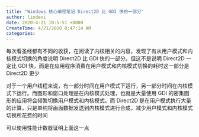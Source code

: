 ```yaml
---
title: "Windows 核心编程笔记 Direct2D 比 GDI 快的一部分"
author: lindexi
date: 2020-4-21 10:5:51 +0800
CreateTime: 4/21/2020 8:47:14 AM
categories: 
---
```


每次看圣经都有不同的收获，在阅读了内核相关的内容，发现了有从用户模式和内核模式切换的角度说明 Direct2D 比 GDI 快的一部分。但这不是说明 Direct2D 一定比 GDI 快，而是在应用程序消费在用户模式和内核模式切换的耗时这一部分是 Direct2D 更少

<!--more-->


<!-- CreateTime:4/21/2020 8:47:14 AM -->


对于一个用户线程来说，有一部分时间在用户模式下运行，另一部分时间在内核模式下运行。而图形和窗口处理是在内核模式处理，也就是大量使用 GDI 的密集图形的应用将会频繁切换用户模式和内核模式。而 Direct2D 是在用户模式执行大量的计算，只是单纯将画面数据发送到内核模式进行合成，减少用户模式和内核模式切换所花费的时间

可以使用性能计数器证明上面这一点



